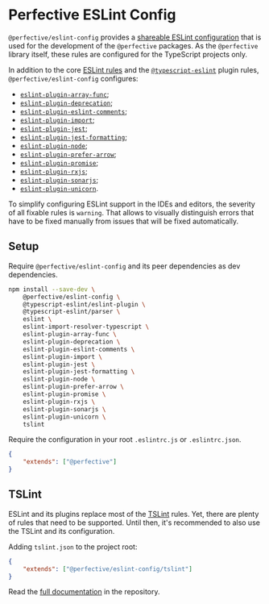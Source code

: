 # Perfective ESLint Config

`@perfective/eslint-config` provides
a [shareable ESLint configuration](https://eslint.org/docs/developer-guide/shareable-configs)
that is used for the development of the `@perfective` packages.
As the `@perfective` library itself,
these rules are configured for the TypeScript projects only.

In addition to the core [ESLint rules](https://eslint.org/docs/rules/)
and the [`@typescript-eslint`](https://github.com/typescript-eslint/typescript-eslint/tree/master/packages/eslint-plugin) plugin rules,
`@perfective/eslint-config` configures:

* [`eslint-plugin-array-func`](https://github.com/freaktechnik/eslint-plugin-array-func);
* [`eslint-plugin-deprecation`](https://github.com/gund/eslint-plugin-deprecation);
* [`eslint-plugin-eslint-comments`](https://mysticatea.github.io/eslint-plugin-eslint-comments);
* [`eslint-plugin-import`](https://github.com/benmosher/eslint-plugin-import);
* [`eslint-plugin-jest`](https://github.com/jest-community/eslint-plugin-jest);
* [`eslint-plugin-jest-formatting`](https://github.com/dangreenisrael/eslint-plugin-jest-formatting);
* [`eslint-plugin-node`](https://github.com/mysticatea/eslint-plugin-node);
* [`eslint-plugin-prefer-arrow`](https://github.com/TristonJ/eslint-plugin-prefer-arrow);
* [`eslint-plugin-promise`](https://github.com/xjamundx/eslint-plugin-promise);
* [`eslint-plugin-rxjs`](https://github.com/cartant/eslint-plugin-rxjs);
* [`eslint-plugin-sonarjs`](https://github.com/SonarSource/eslint-plugin-sonarjs);
* [`eslint-plugin-unicorn`](https://github.com/sindresorhus/eslint-plugin-unicorn).

To simplify configuring ESLint support in the IDEs and editors,
the severity of all fixable rules is `warning`.
That allows to visually distinguish errors that have to be fixed manually
from issues that will be fixed automatically.

## Setup

Require `@perfective/eslint-config` and its peer dependencies as dev dependencies.
```bash
npm install --save-dev \
    @perfective/eslint-config \
    @typescript-eslint/eslint-plugin \
    @typescript-eslint/parser \
    eslint \
    eslint-import-resolver-typescript \
    eslint-plugin-array-func \
    eslint-plugin-deprecation \
    eslint-plugin-eslint-comments \
    eslint-plugin-import \
    eslint-plugin-jest \
    eslint-plugin-jest-formatting \
    eslint-plugin-node \
    eslint-plugin-prefer-arrow \
    eslint-plugin-promise \
    eslint-plugin-rxjs \
    eslint-plugin-sonarjs \
    eslint-plugin-unicorn \
    tslint
```

Require the configuration in your root `.eslintrc.js` or `.eslintrc.json`.
```json
{
    "extends": ["@perfective"]
}
```

## TSLint

ESLint and its plugins replace most of the [TSLint](https://palantir.github.io/tslint/) rules.
Yet, there are plenty of rules that need to be supported.
Until then, it's recommended to also use the TSLint and its configuration.

Adding `tslint.json` to the project root:
```json
{
    "extends": ["@perfective/eslint-config/tslint"]
}
```

Read the [full documentation](https://github.com/perfective/js/blob/master/packages/estlint-config/README.adoc) 
in the repository.
